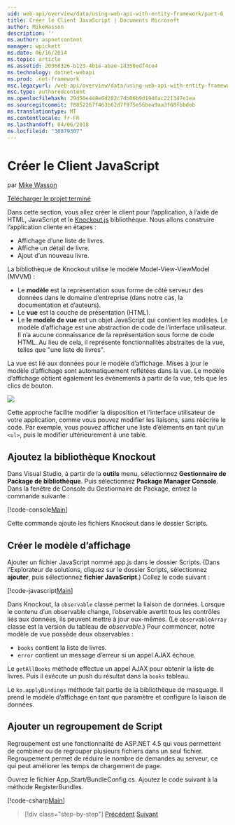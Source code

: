```yaml
---
uid: web-api/overview/data/using-web-api-with-entity-framework/part-6
title: Créer le Client JavaScript | Documents Microsoft
author: MikeWasson
description: ''
ms.author: aspnetcontent
manager: wpickett
ms.date: 06/16/2014
ms.topic: article
ms.assetid: 20360326-b123-4b1e-abae-1d350edf4ce4
ms.technology: dotnet-webapi
ms.prod: .net-framework
msc.legacyurl: /web-api/overview/data/using-web-api-with-entity-framework/part-6
msc.type: authoredcontent
ms.openlocfilehash: 29d50e448e6d282c7db06b9d1946ac221347e1ea
ms.sourcegitcommit: f8852267f463b62d7f975e56bea9aa3f68fbbdeb
ms.translationtype: MT
ms.contentlocale: fr-FR
ms.lasthandoff: 04/06/2018
ms.locfileid: "30879307"
---
```

<a name="create-the-javascript-client"></a>Créer le Client JavaScript
====================
par [Mike Wasson](https://github.com/MikeWasson)

[Télécharger le projet terminé](https://github.com/MikeWasson/BookService)

Dans cette section, vous allez créer le client pour l’application, à l’aide de HTML, JavaScript et le [Knockout.js](http://knockoutjs.com/) bibliothèque. Nous allons construire l’application cliente en étapes :

- Affichage d’une liste de livres.
- Affiche un détail de livre.
- Ajout d’un nouveau livre.

La bibliothèque de Knockout utilise le modèle Model-View-ViewModel (MVVM) :

- Le **modèle** est la représentation sous forme de côté serveur des données dans le domaine d’entreprise (dans notre cas, la documentation et d’auteurs).
- Le **vue** est la couche de présentation (HTML).
- Le **le modèle de vue** est un objet JavaScript qui contient les modèles. Le modèle d’affichage est une abstraction de code de l’interface utilisateur. Il n’a aucune connaissance de la représentation sous forme de code HTML. Au lieu de cela, il représente fonctionnalités abstraites de la vue, telles que &quot;une liste de livres&quot;.

La vue est lié aux données pour le modèle d’affichage. Mises à jour le modèle d’affichage sont automatiquement reflétées dans la vue. Le modèle d’affichage obtient également les événements à partir de la vue, tels que les clics de bouton.

![](part-6/_static/image1.png)

Cette approche facilite modifier la disposition et l’interface utilisateur de votre application, comme vous pouvez modifier les liaisons, sans réécrire le code. Par exemple, vous pouvez afficher une liste d’éléments en tant qu’un `<ul>`, puis le modifier ultérieurement à une table.

## <a name="add-the-knockout-library"></a>Ajoutez la bibliothèque Knockout

Dans Visual Studio, à partir de la **outils** menu, sélectionnez **Gestionnaire de Package de bibliothèque**. Puis sélectionnez **Package Manager Console**. Dans la fenêtre de Console du Gestionnaire de Package, entrez la commande suivante :

[!code-console[Main](part-6/samples/sample1.cmd)]

Cette commande ajoute les fichiers Knockout dans le dossier Scripts.

## <a name="create-the-view-model"></a>Créer le modèle d’affichage

Ajouter un fichier JavaScript nommé app.js dans le dossier Scripts. (Dans l’Explorateur de solutions, cliquez sur le dossier Scripts, sélectionnez **ajouter**, puis sélectionnez **fichier JavaScript**.) Collez le code suivant :

[!code-javascript[Main](part-6/samples/sample2.js)]

Dans Knockout, la `observable` classe permet la liaison de données. Lorsque le contenu d’un observable change, l’observable avertit tous les contrôles liés aux données, ils peuvent mettre à jour eux-mêmes. (Le `observableArray` classe est la version du tableau de *observable*.) Pour commencer, notre modèle de vue possède deux observables :

- `books` contient la liste de livres.
- `error` contient un message d’erreur si un appel AJAX échoue.

Le `getAllBooks` méthode effectue un appel AJAX pour obtenir la liste de livres. Puis il exécute un push du résultat dans la `books` tableau.

Le `ko.applyBindings` méthode fait partie de la bibliothèque de masquage. Il prend le modèle d’affichage en tant que paramètre et configure la liaison de données.

## <a name="add-a-script-bundle"></a>Ajouter un regroupement de Script

Regroupement est une fonctionnalité de ASP.NET 4.5 qui vous permettent de combiner ou de regrouper plusieurs fichiers dans un seul fichier. Regroupement permet de réduire le nombre de demandes au serveur, ce qui peut améliorer les temps de chargement de page.

Ouvrez le fichier App\_Start/BundleConfig.cs. Ajoutez le code suivant à la méthode RegisterBundles.

[!code-csharp[Main](part-6/samples/sample3.cs)]

> [!div class="step-by-step"]
> [Précédent](part-5.md)
> [Suivant](part-7.md)
